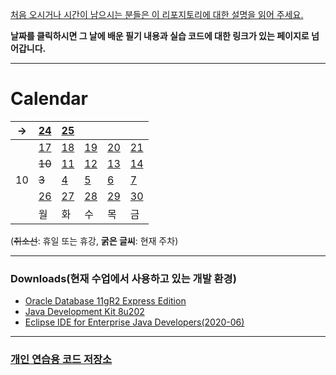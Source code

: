 [처음 오시거나 시간이 남으시는 분들은 이 리포지토리에 대한 설명을 읽어 주세요.](/FAQ.md)

**날짜를 클릭하시면 그 날에 배운 필기 내용과 실습 코드에 대한 링크가 있는 페이지로 넘어갑니다.**

---

# Calendar

| → | [24](/221011-_JAVA_AND_ETC/221024/) | [25](/221011-_JAVA_AND_ETC/221025/) |  |  |  |
|---|---|---|---|---|---|
|| [17](/221011-_JAVA_AND_ETC/221017/) | [18](/221011-_JAVA_AND_ETC/221018/) | [19](/221011-_JAVA_AND_ETC/221019/) | [20](/221011-_JAVA_AND_ETC/221020/) | [21](/221011-_JAVA_AND_ETC/221021/) |
|| ~~10~~ | [11](/221011-_JAVA_AND_ETC/221011/) | [12](/221011-_JAVA_AND_ETC/221012/) | [13](/221011-_JAVA_AND_ETC/221013/) | [14](/221011-_JAVA_AND_ETC/221014/) |
| 10 | ~~3~~ | [4](/220926-221007_HTMLCSS/) | [5](/220926-221007_HTMLCSS/) | [6](/220926-221007_HTMLCSS/) | [7](/220926-221007_HTMLCSS/) |
|  | [26](/220926-221007_HTMLCSS/) | [27](/220926-221007_HTMLCSS/) | [28](/220926-221007_HTMLCSS/) | [29](/220926-221007_HTMLCSS/) | [30](/220926-221007_HTMLCSS/) |
|| 월 | 화 | 수 | 목 | 금 |

(~~취소선~~: 휴일 또는 휴강, **굵은 글씨**: 현재 주차)

---

### Downloads(현재 수업에서 사용하고 있는 개발 환경)

- [Oracle Database 11gR2 Express Edition](https://www.oracle.com/database/technologies/xe-prior-release-downloads.html)
- [Java Development Kit 8u202](https://www.oracle.com/kr/java/technologies/javase/javase8-archive-downloads.html)
- [Eclipse IDE for Enterprise Java Developers(2020-06)](https://www.eclipse.org/downloads/download.php?file=/technology/epp/downloads/release/2020-06/R/eclipse-jee-2020-06-R-win32-x86_64.zip)

---

### [개인 연습용 코드 저장소](/999999-kade_personal_exercises)
